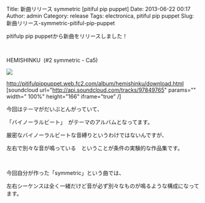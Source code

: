 Title: 新曲リリース symmetric [pitiful pip puppet]
Date: 2013-06-22 00:17
Author: admin
Category: release
Tags: electronica, pitiful pip puppet
Slug: 新曲リリース-symmetric-pitiful-pip-puppet

pitifulp pip puppetから新曲をリリースしました！

 

HEMISHINKU  (\#2 symmetric - Ca5)  

[![](http://upup.bz/j/my99726dkuYt8_Y6ihJ5aJ2.gif)](http://pitifulpippuppet.web.fc2.com/album/hemishinku/download.html)

<http://pitifulpippuppet.web.fc2.com/album/hemishinku/download.html>  
[soundcloud url="http://api.soundcloud.com/tracks/97849765" params=""
width=" 100%" height="166" iframe="true" /]

今回はテーマがだいぶとんがっていて、

「バイノーラルビート」　がテーマのアルバムとなってます。

厳密なバイノーラルビートな音縛りというわけではないんですが、

左右で別々な音が鳴っている　ということが条件の実験的な作品集です。

 

今回自分が作った「symmetric」という曲では、

左右シーケンスは全く一緒だけど音が必ず別々なものが鳴るような構成になってます。

 

 
